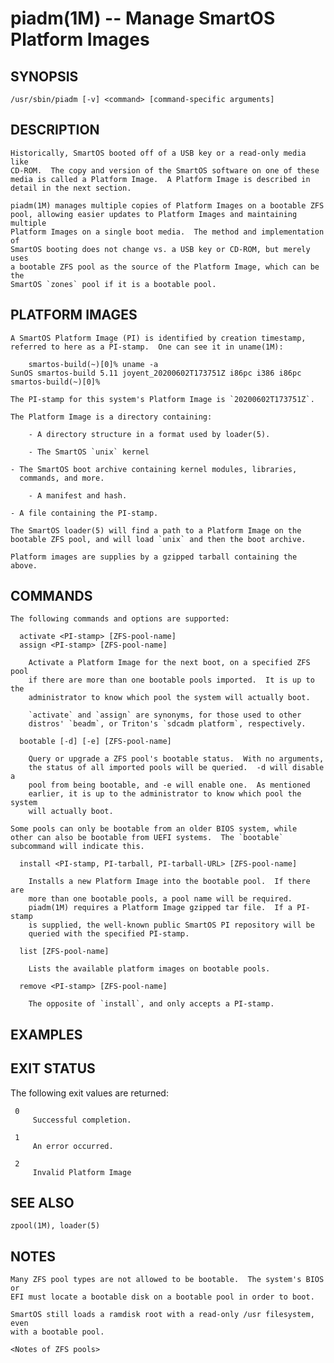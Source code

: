 piadm(1M) -- Manage SmartOS Platform Images
===========================================

## SYNOPSIS
    /usr/sbin/piadm [-v] <command> [command-specific arguments]

## DESCRIPTION

    Historically, SmartOS booted off of a USB key or a read-only media like
    CD-ROM.  The copy and version of the SmartOS software on one of these
    media is called a Platform Image.  A Platform Image is described in
    detail in the next section. 

    piadm(1M) manages multiple copies of Platform Images on a bootable ZFS
    pool, allowing easier updates to Platform Images and maintaining multiple
    Platform Images on a single boot media.  The method and implementation of
    SmartOS booting does not change vs. a USB key or CD-ROM, but merely uses
    a bootable ZFS pool as the source of the Platform Image, which can be the
    SmartOS `zones` pool if it is a bootable pool.

## PLATFORM IMAGES

    A SmartOS Platform Image (PI) is identified by creation timestamp,
    referred to here as a PI-stamp.  One can see it in uname(1M):

        smartos-build(~)[0]% uname -a
	SunOS smartos-build 5.11 joyent_20200602T173751Z i86pc i386 i86pc
	smartos-build(~)[0]% 

    The PI-stamp for this system's Platform Image is `20200602T173751Z`.

    The Platform Image is a directory containing:

        - A directory structure in a format used by loader(5).

        - The SmartOS `unix` kernel

	- The SmartOS boot archive containing kernel modules, libraries,
	  commands, and more.

        - A manifest and hash.

	- A file containing the PI-stamp.

    The SmartOS loader(5) will find a path to a Platform Image on the
    bootable ZFS pool, and will load `unix` and then the boot archive.

    Platform images are supplies by a gzipped tarball containing the above.

## COMMANDS

    The following commands and options are supported:

      activate <PI-stamp> [ZFS-pool-name]
      assign <PI-stamp> [ZFS-pool-name]

        Activate a Platform Image for the next boot, on a specified ZFS pool
        if there are more than one bootable pools imported.  It is up to the
        administrator to know which pool the system will actually boot.

        `activate` and `assign` are synonyms, for those used to other
        distros' `beadm`, or Triton's `sdcadm platform`, respectively.

      bootable [-d] [-e] [ZFS-pool-name]

        Query or upgrade a ZFS pool's bootable status.  With no arguments,
        the status of all imported pools will be queried.  -d will disable a
        pool from being bootable, and -e will enable one.  As mentioned
        earlier, it is up to the administrator to know which pool the system
        will actually boot.

	Some pools can only be bootable from an older BIOS system, while
	other can also be bootable from UEFI systems.  The `bootable`
	subcommand will indicate this.

      install <PI-stamp, PI-tarball, PI-tarball-URL> [ZFS-pool-name]

        Installs a new Platform Image into the bootable pool.  If there are
        more than one bootable pools, a pool name will be required.
        piadm(1M) requires a Platform Image gzipped tar file.  If a PI-stamp
        is supplied, the well-known public SmartOS PI repository will be
        queried with the specified PI-stamp.

      list [ZFS-pool-name]

        Lists the available platform images on bootable pools.

      remove <PI-stamp> [ZFS-pool-name]

        The opposite of `install`, and only accepts a PI-stamp.



## EXAMPLES



## EXIT STATUS

The following exit values are returned:

     0
         Successful completion.

     1
         An error occurred.

     2
         Invalid Platform Image


## SEE ALSO

    zpool(1M), loader(5)

## NOTES

    Many ZFS pool types are not allowed to be bootable.  The system's BIOS or
    EFI must locate a bootable disk on a bootable pool in order to boot.

    SmartOS still loads a ramdisk root with a read-only /usr filesystem, even
    with a bootable pool.

    <Notes of ZFS pools>
